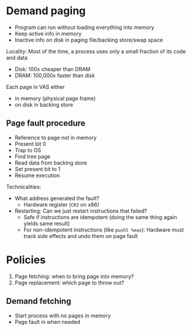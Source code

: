 # Demand paging
* Program can run without loading everything into memory
* Keep active info in memory
* Inactive info on disk in paging file/backing store/swap space

Locality: Most of the time, a process uses only a small fraction of its code and data
* Disk: 100x cheaper than DRAM
* DRAM: 100,000x faster than disk

Each page in VAS either
* in memory (physical page frame)
* on disk in backing store

## Page fault procedure
* Reference to page not in memory
* Present bit 0
* Trap to OS
* Find tree page
* Read data from backing store
* Set present bit to 1
* Resume execution

Technicalities:
* What address generated the fault?
    - Hardware register (`CR2` on x86)
* Restarting: Can we just restart instructions that failed?
    - Safe if instructions are idempotent (doing the same thing again yields same result)
    - For non-idempotent instructions (like `pushl %eax`): Hardware must track side effects and undo them on page fault

# Policies
1. Page fetching: when to bring page into memory?
2. Page replacement: which page to throw out?

## Demand fetching
* Start process with no pages in memory
* Page fault in when needed